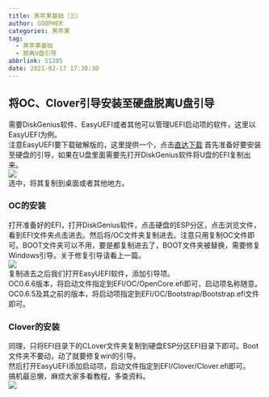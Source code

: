 ```yaml
---
title: 黑苹果基础（三）
author: GOOPHER
categories: 黑苹果
tag:
  - 黑苹果基础
  - 脱离U盘引导
abbrlink: 51205
date: 2021-02-17 17:30:30
---
```

## 将OC、Clover引导安装至硬盘脱离U盘引导
需要DiskGenius软件、EasyUEFI或者其他可以管理UEFI启动项的软件，这里以EasyUEFI为例。  
注意EasyUEFI要下载破解版的，这里提供一个，点击[直达下载](https://goopher.lanzous.com/i66bXlrl4eh)
首先准备好要安装至硬盘的引导，如果在U盘里面需要先打开DiskGenius软件将U盘的EFI复制出来。  
![](https://cdn.jsdelivr.net/gh/Goopher97/tuchuang@master/img/QQ%E6%88%AA%E5%9B%BE20210217163848.png)  
选中，将其复制到桌面或者其他地方。
### OC的安装
打开准备好的EFI，打开DiskGenius软件，点击硬盘的ESP分区，点击浏览文件，看到EFI文件夹点击进去。然后将/OC文件夹复制进去。注意只用复制OC文件即可。BOOT文件夹可以不用，要是都复制进去了，BOOT文件夹被替换，需要修复Windows引导。关于修复引导请看上一篇。  
![](https://cdn.jsdelivr.net/gh/Goopher97/tuchuang@master/img/QQ%E6%88%AA%E5%9B%BE20210217164146.png)  
复制进去之后我们打开EasyUEFI软件，添加引导项。  
OC0.6.6版本，将启动文件指定到EFI/OC/OpenCore.efi即可，启动项名称随意。  
OC0.6.5及其之前的版本，将启动项指定到EFI/OC/Bootstrap/Bootstrap.efi文件即可。
### Clover的安装
同理，只将EFI目录下的CLover文件夹复制到硬盘ESP分区EFI目录下即可。Boot文件夹不要动，动了就要修复win的引导。  
然后打开EasyUEFI添加启动项，启动文件指定到EFI/Clover/Clover.efi即可。  
搞机最忌懒，麻烦大家多看教程，多查资料。  
![](https://cdn.jsdelivr.net/gh/Goopher97/tuchuang@master/img/QQ%E5%9B%BE%E7%89%8720210217162240.png)